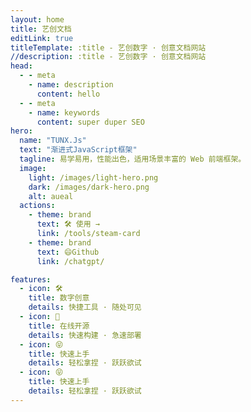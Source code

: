 ```yaml
---
layout: home
title: 艺创文档
editLink: true
titleTemplate: :title - 艺创数字 · 创意文档网站
//description: :title - 艺创数字 · 创意文档网站
head:
  - - meta
    - name: description
      content: hello
  - - meta
    - name: keywords
      content: super duper SEO
hero:
  name: "TUNX.Js"
  text: "渐进式JavaScript框架"
  tagline: 易学易用，性能出色，适用场景丰富的 Web 前端框架。
  image:
    light: /images/light-hero.png
    dark: /images/dark-hero.png
    alt: aueal
  actions:
    - theme: brand
      text: 🛠️ 使用 →
      link: /tools/steam-card
    - theme: brand
      text: 😄Github
      link: /chatgpt/

features:
  - icon: 🛠️
    title: 数字创意
    details: 快捷工具 · 随处可见
  - icon: 🤩
    title: 在线开源
    details: 快速构建 · 急速部署
  - icon: 😝
    title: 快速上手
    details: 轻松拿捏 · 跃跃欲试
  - icon: 😝
    title: 快速上手
    details: 轻松拿捏 · 跃跃欲试
---
```

<div style="height:400px;background:url(/images/background.webp);background-size:cover;border-radius:12px;margin-top:40px"></div>